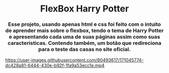 <h1 align="center"> FlexBox Harry Potter </h1>

<h3 align="center"> Esse projeto, usando apenas html e css foi feito com o intuito de aprender mais sobre o flexbox, tendo o tema de Harry Potter e apresentando cada uma de suas páginas assim como suas caracteristicas. Contendo também, um botão que redireciona para o teste das casas no site oficial. </h3>

https://user-images.githubusercontent.com/80493617/171045774-dc428a81-6444-430e-b92f-1fa9a53ecc1e.mp4



